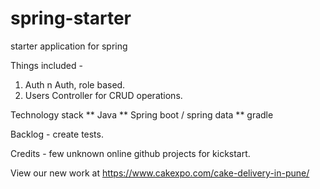 # spring-starter
starter application for spring

Things included - 
1. Auth n Auth, role based.
2. Users Controller for CRUD operations.

Technology stack
** Java
** Spring boot / spring data
** gradle

Backlog - create tests.

Credits - few unknown online github  projects for kickstart.

View our new work at https://www.cakexpo.com/cake-delivery-in-pune/

